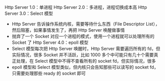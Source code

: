 Http Server 1.0：单进程
Http Server 2.0：多进程，进程切换成本高
Http Server 3.0：Select 模型
  * Http Server 告诉操作系统内核，需要等待什么东西（File Descriptor List），然后阻塞，如果事情发生了，再把 Http Server 唤醒做事情
  * 抛弃了一个 Socket 对应一个进程的模式，使用一个进程就可以处理所有的 Socket 了
Http Server 4.0：epoll 模型
  * Select 模型每次把 Http Server 唤醒时，Http Server 需要遍历所有的 fd，但实际情况，很多 Socket 并不活跃，比如 1000 多个中可能只有几十个需要真正处理，在 Select 模型中不得不查看所有的 socket fd，但实际情况，很多
  * epoll 模型和 Select 模型类似，但内核只会告知那些可以读写的 socket fd，只需要处理那些 ready 的 socket 即可
